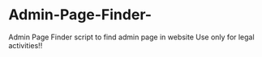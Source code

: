 # Admin-Page-Finder-
Admin Page Finder script to find admin page in website Use only for legal activities!!
